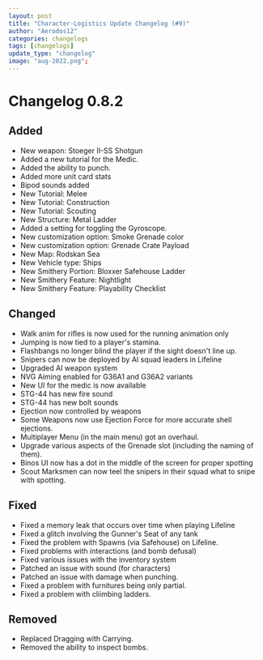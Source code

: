 ```yaml
---
layout: post
title: "Character-Logistics Update Changelog (#9)"
author: "Aerodos12"
categories: changelogs
tags: [changelogs]
update_type: "changelog"
image: "aug-2022.png";
---
```


# Changelog 0.8.2

## Added
- New weapon: Stoeger II-SS Shotgun
- Added a new tutorial for the Medic.
- Added the ability to punch.
- Added more unit card stats
- Bipod sounds added
- New Tutorial: Melee
- New Tutorial: Construction
- New Tutorial: Scouting
- New Structure: Metal Ladder
- Added  a setting for toggling the Gyroscope.
- New customization option: Smoke Grenade color
- New customization option: Grenade Crate Payload
- New Map: Rodskan Sea
- New Vehicle type: Ships
- New Smithery Portion: Bloxxer Safehouse Ladder
- New Smithery Feature: Nightlight
- New Smithery Feature: Playability Checklist

## Changed
- Walk anim for rifles is now used for the running animation only
- Jumping is now tied to  a player's stamina.
- Flashbangs no longer blind the player if the sight doesn't line up.
- Snipers can now be deployed by AI squad leaders in Lifeline
- Upgraded AI weapon system
- NVG Aiming enabled for G36A1 and G36A2 variants
- New UI for the medic is now available
- STG-44 has new fire sound
- STG-44 has new bolt sounds
- Ejection now controlled by weapons
- Some Weapons now use Ejection Force for more accurate shell ejections. 
- Multiplayer Menu (in the main menu) got an overhaul.
- Upgrade various aspects of the Grenade slot (including the naming of them).
- Binos UI now has a dot in the middle of the screen for proper spotting
- Scout Marksmen can now teel the snipers in their squad what to snipe with spotting.


## Fixed 
- Fixed a memory leak that occurs over time when playing Lifeline
- Fixed a glitch involving the Gunner's Seat of any tank
- Fixed the problem with Spawns (via Safehouse) on Lifeline.
- Fixed problems with interactions (and bomb defusal)
- Fixed various issues with the inventory system
- Patched an issue with sound (for characters)
- Patched an issue with damage when punching.
- Fixed a problem with furnitures being only partial.
- Fixed a problem with cliimbing ladders.

## Removed

- Replaced Dragging with Carrying.
- Removed the ability to inspect bombs.
